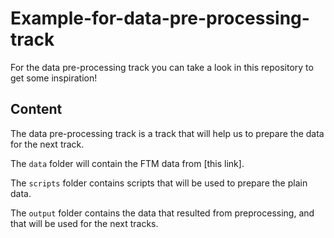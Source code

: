 # Example-for-data-pre-processing-track
For the data pre-processing track you can take a look in this repository to get
some inspiration!

## Content

The data pre-processing track is a track that will help us to prepare the data
for the next track.

The `data` folder will contain the FTM data from [this link].

The `scripts` folder contains scripts that will be used to prepare the plain
data.

The `output` folder contains the data that resulted from preprocessing, and that
will be used for the next tracks.